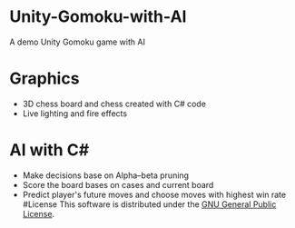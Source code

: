 # Unity-Gomoku-with-AI
A demo Unity Gomoku game with AI
# Graphics
* 3D chess board and chess created with C# code
* Live lighting and fire effects
# AI with C#
* Make decisions base on Alpha–beta pruning
* Score the board bases on cases and current board
* Predict player's future moves and choose moves with highest win rate
#License
This software is distributed under the [GNU General Public License](https://github.com/W-KE/Unity-Gomoku-with-AI/blob/master/LICENSE).
